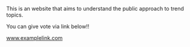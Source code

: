 This is an website that aims to understand the public approach to trend topics.

You can give vote via link below!!

www.examplelink.com